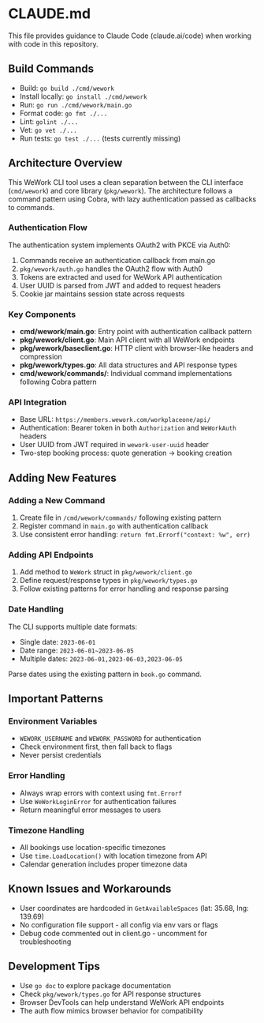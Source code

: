 # CLAUDE.md

This file provides guidance to Claude Code (claude.ai/code) when working with code in this repository.

## Build Commands

- Build: `go build ./cmd/wework`
- Install locally: `go install ./cmd/wework`
- Run: `go run ./cmd/wework/main.go`
- Format code: `go fmt ./...`
- Lint: `golint ./...`
- Vet: `go vet ./...`
- Run tests: `go test ./...` (tests currently missing)

## Architecture Overview

This WeWork CLI tool uses a clean separation between the CLI interface (`cmd/wework`) and core library (`pkg/wework`). The architecture follows a command pattern using Cobra, with lazy authentication passed as callbacks to commands.

### Authentication Flow

The authentication system implements OAuth2 with PKCE via Auth0:
1. Commands receive an authentication callback from main.go
2. `pkg/wework/auth.go` handles the OAuth2 flow with Auth0
3. Tokens are extracted and used for WeWork API authentication
4. User UUID is parsed from JWT and added to request headers
5. Cookie jar maintains session state across requests

### Key Components

- **cmd/wework/main.go**: Entry point with authentication callback pattern
- **pkg/wework/client.go**: Main API client with all WeWork endpoints
- **pkg/wework/baseclient.go**: HTTP client with browser-like headers and compression
- **pkg/wework/types.go**: All data structures and API response types
- **cmd/wework/commands/**: Individual command implementations following Cobra pattern

### API Integration

- Base URL: `https://members.wework.com/workplaceone/api/`
- Authentication: Bearer token in both `Authorization` and `WeWorkAuth` headers
- User UUID from JWT required in `wework-user-uuid` header
- Two-step booking process: quote generation → booking creation

## Adding New Features

### Adding a New Command
1. Create file in `/cmd/wework/commands/` following existing pattern
2. Register command in `main.go` with authentication callback
3. Use consistent error handling: `return fmt.Errorf("context: %w", err)`

### Adding API Endpoints
1. Add method to `WeWork` struct in `pkg/wework/client.go`
2. Define request/response types in `pkg/wework/types.go`
3. Follow existing patterns for error handling and response parsing

### Date Handling
The CLI supports multiple date formats:
- Single date: `2023-06-01`
- Date range: `2023-06-01~2023-06-05`
- Multiple dates: `2023-06-01,2023-06-03,2023-06-05`

Parse dates using the existing pattern in `book.go` command.

## Important Patterns

### Environment Variables
- `WEWORK_USERNAME` and `WEWORK_PASSWORD` for authentication
- Check environment first, then fall back to flags
- Never persist credentials

### Error Handling
- Always wrap errors with context using `fmt.Errorf`
- Use `WeWorkLoginError` for authentication failures
- Return meaningful error messages to users

### Timezone Handling
- All bookings use location-specific timezones
- Use `time.LoadLocation()` with location timezone from API
- Calendar generation includes proper timezone data

## Known Issues and Workarounds

- User coordinates are hardcoded in `GetAvailableSpaces` (lat: 35.68, lng: 139.69)
- No configuration file support - all config via env vars or flags
- Debug code commented out in client.go - uncomment for troubleshooting

## Development Tips

- Use `go doc` to explore package documentation
- Check `pkg/wework/types.go` for API response structures
- Browser DevTools can help understand WeWork API endpoints
- The auth flow mimics browser behavior for compatibility